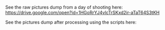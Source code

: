 See the raw pictures dump from a day of shooting here:
https://drive.google.com/open?id=1HGoRrYJ4vlcTrSKxd2ir-aTaT64S3tKH

See the pictures dump after processing using the scripts here:


